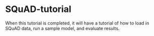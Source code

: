 # SQuAD-tutorial
When this tutorial is completed, it will have a tutorial of how to load in SQuAD data, run a sample model, and evaluate results.
